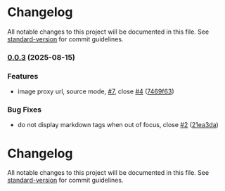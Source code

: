 # Changelog

All notable changes to this project will be documented in this file. See [standard-version](https://github.com/conventional-changelog/standard-version) for commit guidelines.

### [0.0.3](https://github.com/luoluoqixi/purrmd/compare/v0.0.2...v0.0.3) (2025-08-15)


### Features

* image proxy url, source mode, [#7](https://github.com/luoluoqixi/purrmd/issues/7), close [#4](https://github.com/luoluoqixi/purrmd/issues/4) ([7469f63](https://github.com/luoluoqixi/purrmd/commit/7469f637eefde2ac27d464ca0c662f1d553895cc))


### Bug Fixes

* do not display markdown tags when out of focus, close [#2](https://github.com/luoluoqixi/purrmd/issues/2) ([21ea3da](https://github.com/luoluoqixi/purrmd/commit/21ea3da13e627aebd4d2e589654edde169ea4d3c))

# Changelog

All notable changes to this project will be documented in this file. See [standard-version](https://github.com/conventional-changelog/standard-version) for commit guidelines.
